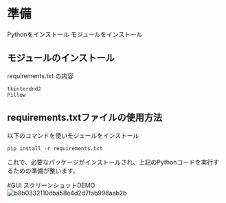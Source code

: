 # 準備
Pythonをインストール
モジュールをインストール

## モジュールのインストール
requirements.txt の内容
```
tkinterdnd2
Pillow
```
## requirements.txtファイルの使用方法
以下のコマンドを使いモジュールをインストール
```
pip install -r requirements.txt
```
これで、必要なパッケージがインストールされ、上記のPythonコードを実行するための準備が整います。

#GUI
スクリーンショットDEMO  
![b8b0332110dba58e4d2d7fab998aab2b](https://github.com/user-attachments/assets/c515ba95-bb96-435f-aad4-062aaba6a02c)


